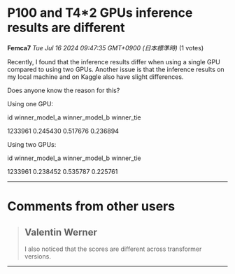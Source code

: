 # P100 and T4*2 GPUs inference results are different

**Femca7** *Tue Jul 16 2024 09:47:35 GMT+0900 (日本標準時)* (1 votes)

Recently, I found that the inference results differ when using a single GPU compared to using two GPUs. Another issue is that the inference results on my local machine and on Kaggle also have slight differences.

Does anyone know the reason for this?

Using one GPU:  

id     winner_model_a  winner_model_b  winner_tie 

1233961     0.245430    0.517676    0.236894

Using two GPUs:  

id     winner_model_a  winner_model_b  winner_tie 

1233961     0.238452    0.535787    0.225761



---

 # Comments from other users

> ## Valentin Werner
> 
> I also noticed that the scores are different across transformer versions.
> 
> 
> 


---

